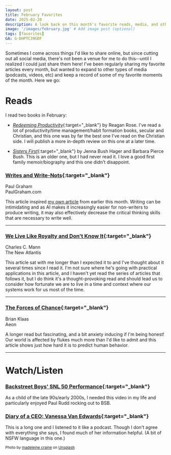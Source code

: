 ```yaml
---
layout: post
title: February Favorites
date: 2025-02-28
description: A look back on this month's favorite reads, media, and other moments. 
image: '/images/february.jpg' # Add image post (optional)
tags: [favorites]
GA: G-DHPTC39GDF
---
```

Sometimes I come across things I'd like to share online, but since cutting out all social media, there's not been a venue for me to do this--until I realized I could just share them here! I've been regularly sharing my favorite articles every month, but wanted to expand to other types of media (podcasts, videos, etc) and keep a record of some of my favorite moments of the month. Here we go:

# Reads

I read two books in February: 

- [*Redeeming Productivity*](https://amzn.to/3F7T7dq){:target="_blank"} by Reagan Rose. I've read a lot of productivity/time management/habit formation books, secular and Christian, and this one was by far the best one I've read on the Christian side. I will publish a more in-depth review on this one at a later time.

- [*Sisters First*](https://amzn.to/4btS1o4){:target="_blank"} by Jenna Bush Hager and Barbara Pierce Bush. This is an older one, but I had never read it. I love a good first family memoir/biography and this one didn't disappoint. 

### [Writes and Write-Nots](https://paulgraham.com/writes.html?__readwiseLocation=){:target="_blank"}
Paul Graham
<br> PaulGraham.com

This article inspired [my own article](https://www.meredithcook.net/how-I-use-AI) from earlier this month. Writing can be intimidating and as AI makes it increasingly easier for non-writers to produce writing, it may also effectively decrease the critical thinking skills that are necessary to write well. 

---

### [We Live Like Royalty and Don't Know It](https://www.thenewatlantis.com/publications/we-live-like-royalty-and-dont-know-it?__readwiseLocation=){:target="_blank"}
Charles C. Mann
<br>The New Atlantis

This article sat with me longer than I expected it to and I've thought about it several times since I read it. I'm not sure where he's going with practical applications in this article, and I haven't yet read the series of articles that follows it, but I do think it's a thought-provoking read and should lead us to consider how fortunate we are to live in a time and context where our systems work for us most of the time.

---

### [The Forces of Chance](https://aeon.co/essays/without-chaos-theory-social-science-will-never-understand-the-world?ref=thebrowser.com&utm_source=substack&utm_medium=email&__readwiseLocation=){:target="_blank"}
Brian Klaas
<br>Aeon

A longer read but fascinating, and a bit anxiety inducing if I'm being honest! Our world is affected by flukes much more than I'd like to admit and this article shows just how hard it is to predict human behavior.

---

# Watch/Listen

### [Backstreet Boys' SNL 50 Performance](https://www.youtube.com/watch?v=7iAKNEBghmw){:target="_blank"}

As a child of the late 90s/early 2000s, I needed this video in my life and particularly enjoyed Paul Rudd rocking out to BSB. 

### [Diary of a CEO: Vanessa Van Edwards](https://www.youtube.com/watch?v=VHUrdELKjDw&t=122s&__readwiseLocation=){:target="_blank"}

This is a long one and I listened to it like a podcast. Though I don't agree with everything she says, I found much of her information helpful. (A bit of NSFW language in this one.)

<sub>Photo by <a href="https://unsplash.com/@m_rags?utm_content=creditCopyText&utm_medium=referral&utm_source=unsplash">madeleine craine</a> on <a href="https://unsplash.com/photos/february-text-on-white-paper-iIs4_O1wQ-c?utm_content=creditCopyText&utm_medium=referral&utm_source=unsplash">Unsplash</a></sub>